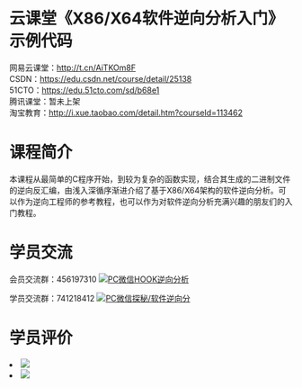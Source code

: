 # 云课堂《X86/X64软件逆向分析入门》示例代码

网易云课堂：<a href="http://t.cn/AiTKOm8F">http://t.cn/AiTKOm8F</a>
<br/> 
CSDN：<a href="https://edu.csdn.net/course/detail/25138">https://edu.csdn.net/course/detail/25138</a>
<br/> 
51CTO：<a href="https://edu.51cto.com/sd/b68e1">https://edu.51cto.com/sd/b68e1</a>
<br/> 
腾讯课堂：暂未上架
<br/> 
淘宝教育：<a href="http://i.xue.taobao.com/detail.htm?courseId=113462">http://i.xue.taobao.com/detail.htm?courseId=113462</a>
<br/> 

# 课程简介

本课程从最简单的C程序开始，到较为复杂的函数实现，结合其生成的二进制文件的逆向反汇编，由浅入深循序渐进介绍了基于X86/X64架构的软件逆向分析。可以作为逆向工程师的参考教程，也可以作为对软件逆向分析充满兴趣的朋友们的入门教程。

# 学员交流

会员交流群：456197310 <a target="_blank" href="http://shang.qq.com/wpa/qunwpa?idkey=0cdef8b48adc38e17306353fe37c08fe2c8b22fcb8cbdc18c17c7e84fc18194b"><img border="0" src="http://pub.idqqimg.com/wpa/images/group.png" alt="PC微信HOOK逆向分析" title="PC微信HOOK逆向分析"></a>

学员交流群：741218412  <a target="_blank" href="http://shang.qq.com/wpa/qunwpa?idkey=5433929b47701089a76001e8e656b86a970faadc7c1aaba4f583eb321d550813"><img border="0" src="http://pub.idqqimg.com/wpa/images/group.png" alt="PC微信探秘/软件逆向分" title="PC微信探秘/软件逆向分"></a>

# 学员评价

<li><img src="https://raw.githubusercontent.com/zmrbak/ReverseAnalysis/master/%E5%AD%A6%E5%91%98%E8%AF%84%E4%BB%B7/Screenshot_2019-09-25-08-36-26.png"><br/>
<li><img src="https://raw.githubusercontent.com/zmrbak/ReverseAnalysis/master/%E5%AD%A6%E5%91%98%E8%AF%84%E4%BB%B7/Screenshot_2019-09-28-22-59-20.png"><br/>
